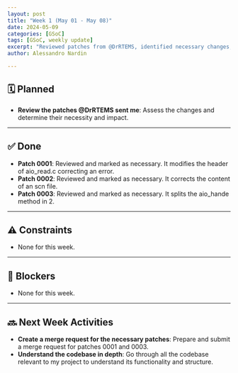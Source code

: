 ```yaml
---
layout: post
title: "Week 1 (May 01 - May 08)"
date: 2024-05-09
categories: [GSoC]
tags: [GSoC, weekly update]
excerpt: "Reviewed patches from @DrRTEMS, identified necessary changes, and planned next steps with no significant blockers."
author: Alessandro Nardin

---
```


## 🗓 Planned

- **Review the patches @DrRTEMS sent me**: Assess the changes and determine their necessity and impact.

---

## ✅ Done

- **Patch 0001**: Reviewed and marked as necessary. It modifies the header of aio_read.c correcting an error.
- **Patch 0002**: Reviewed and marked as necessary. It corrects the content of an scn file.
- **Patch 0003**: Reviewed and marked as necessary. It splits the aio_hande method in 2.

---

## ⚠️ Constraints

- None for this week.

---

## 🚧 Blockers

- None for this week.

---

## 🔜 Next Week Activities

- **Create a merge request for the necessary patches**: Prepare and submit a merge request for patches 0001 and 0003.
- **Understand the codebase in depth**: Go through all the codebase relevant to my project to understand its functionality and structure.


